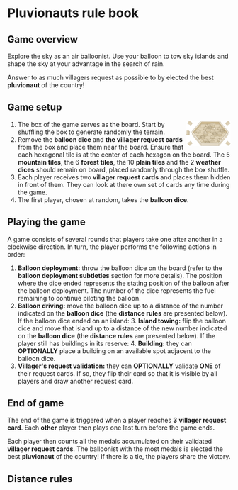 # Pluvionauts rule book

## Game overview

Explore the sky as an air balloonist.
Use your balloon to tow sky islands and shape the sky at your advantage in the search of rain.

Answer to as much villagers request as possible to by elected the best **pluvionaut** of the country!

## Game setup

<img align="right" width="100" src="./images/setup.svg">

1. The box of the game serves as the board. Start by shuffling the box to generate randomly the terrain.
2. Remove the **balloon dice** and **the villager request cards** from the box and place them near the board. Ensure that each hexagonal tile is at the center of each hexagon on the board. The 5 **mountain tiles**, the 6 **forest tiles**, the 10 **plain tiles** and the 2 **weather dices** should remain on board, placed randomly through the box shuffle.
3. Each player receives two **villager request cards** and places them hidden in front of them. They can look at there own set of cards any time during the game.
4. The first player, chosen at random, takes the **balloon dice**.

## Playing the game

A game consists of several rounds that players take one after another in a clockwise direction.
In turn, the player performs the following actions in order:

1. **Balloon deployment:** throw the balloon dice on the board (refer to the **balloon deployment subtleties** section for more details). The position where the dice ended represents the stating position of the balloon after the balloon deployment. The number of the dice represents the fuel remaining to continue piloting the balloon.
2. **Balloon driving:** move the balloon dice up to a distance of the number indicated on the **balloon dice** (the **distance rules** are presented below).
If the balloon dice ended on an island:
	3. **Island towing:** flip the balloon dice and move that island up to a distance of the new number indicated on the **balloon dice** (the **distance rules** are presented below).
If the player still has buildings in its reserve:
	4. **Building:** they can **OPTIONALLY** place a building on an available spot adjacent to the balloon dice.
5. **Villager's request validation:** they can **OPTIONALLY** validate **ONE** of their request cards. If so, they flip their card so that it is visible by all players and draw another request card.

## End of game

The end of the game is triggered when a player reaches **3** **villager request card**. 
Each **other** player then plays one last turn before the game ends.

Each player then counts all the medals accumulated on their validated **villager request cards**.
The balloonist with the most medals is elected the best **pluvionaut** of the country!
If there is a tie, the players share the victory.

## Distance rules

